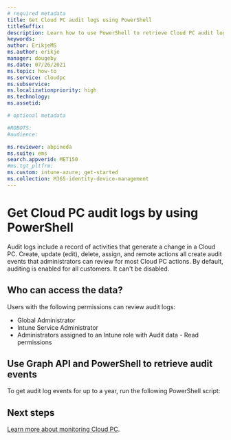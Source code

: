 ```yaml
---
# required metadata
title: Get Cloud PC audit logs using PowerShell
titleSuffix:
description: Learn how to use PowerShell to retrieve Cloud PC audit logs.
keywords:
author: ErikjeMS  
ms.author: erikje
manager: dougeby
ms.date: 07/26/2021
ms.topic: how-to
ms.service: cloudpc
ms.subservice: 
ms.localizationpriority: high
ms.technology:
ms.assetid: 

# optional metadata

#ROBOTS:
#audience:

ms.reviewer: abpineda
ms.suite: ems
search.appverid: MET150
#ms.tgt_pltfrm:
ms.custom: intune-azure; get-started
ms.collection: M365-identity-device-management
---
```


# Get Cloud PC audit logs by using PowerShell

Audit logs include a record of activities that generate a change in a Cloud PC. Create, update (edit), delete, assign, and remote actions all create audit events that administrators can review for most Cloud PC actions. By default, auditing is enabled for all customers. It can't be disabled.

## Who can access the data?

Users with the following permissions can review audit logs:

- Global Administrator
- Intune Service Administrator
- Administrators assigned to an Intune role with Audit data - Read permissions

## Use Graph API and PowerShell to retrieve audit events

To get audit log events for up to a year, run the following PowerShell script:

<!--waiting for script to be provided-->

<!-- ########################## -->
## Next steps

[Learn more about monitoring Cloud PC](monitor-cloud-pc.md).